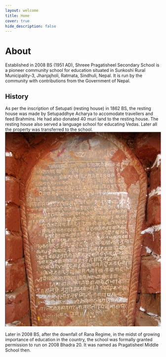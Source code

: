```yaml
---
layout: welcome
title: Home
cover: true
hide_description: false
---
```


# About
Established in 2008 BS (1951 AD), Shreee Pragatisheel Secondary School is a pioneer community school for education situated in Sunkoshi Rural Municipality-3, Jhanjajholi, Ratmata, Sindhuli, Nepal. It is run by the community with contributions from the Government of Nepal.

## History
As per the inscription of Setupati (resting house) in 1862 BS, the resting house was made by Setupaddhye Acharya to accomodate travellers and feed Brahmins. He had also donated 40 muri land to the resting house. The resting house also served a language school for educating Vedas. Later all the property was transferred to the school.
![Inscription](.\assets\img\inscription.jpg)

Later in 2008 BS, after the downfall of Rana Regime, in the midst of growing importance of education in the country, the school was formally granted permission to run on 2008 Bhadra 20. It was named as Pragatisheel Middle School then.

<!-- ## Feel Free to Explore

* [Projects]{:.heading.flip-title} --- Assorted Hardware/Software projects.
* [Resume]{:.heading.flip-title} --- Always open for amazing experiences.
* [Blog]{:.heading.flip-title} --- Just a glimpse into my engineering career.
{:.related-posts.faded}

[projects]: projects/
[resume]: resume/
[blog]: blog/ -->
